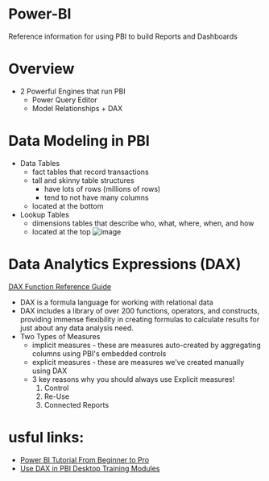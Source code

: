 # Power-BI
Reference information for using PBI to build Reports and Dashboards

# Overview
- 2 Powerful Engines that run PBI
  - Power Query Editor
  - Model Relationships + DAX
  
# Data Modeling in PBI
- Data Tables
  - fact tables that record transactions
  - tall and skinny table structures
    - have lots of rows (millions of rows)
    - tend to not have many columns
  - located at the bottom
- Lookup Tables
  - dimensions tables that describe who, what, where, when, and how
  - located at the top
![image](https://user-images.githubusercontent.com/42124199/181768927-2fca84cd-f4f9-4f6f-8bfe-58157233c31c.png)

# Data Analytics Expressions (DAX)
[DAX Function Reference Guide](https://docs.microsoft.com/en-us/dax/dax-function-reference)
- DAX is a formula language for working with relational data
- DAX includes a library of over 200 functions, operators, and constructs, providing immense flexibility in creating formulas to calculate results for just about any data analysis need.
- Two Types of Measures
  - implicit measures - these are measures auto-created by aggregating columns using PBI's embedded controls
  - explicit measures - these are measures we've created manually using DAX
  - 3 key reasons why you should always use Explicit measures!
    1. Control
    2. Re-Use
    3. Connected Reports
    


# usful links: 
- [Power BI Tutorial From Beginner to Pro](https://www.youtube.com/watch?v=AGrl-H87pRU&t=282)
- [Use DAX in PBI Desktop Training Modules](https://docs.microsoft.com/en-us/learn/paths/dax-power-bi/)
